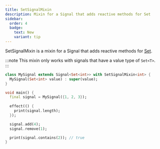 ```yaml
---
title: SetSignalMixin
description: Mixin for a Signal that adds reactive methods for Set
sidebar:
  order: 4
  badge:
    text: New
    variant: tip
---
```


SetSignalMixin is a mixin for a Signal that adds reactive methods for [Set](https://api.flutter.dev/flutter/dart-core/Set-class.html).

:::note
This mixin only works with signals that have a value type of `Set<T>`.
:::

```dart
class MySignal extends Signal<Set<int>> with SetSignalMixin<int> {
  MySignal(Set<int> value) : super(value);
}

void main() {
  final signal = MySignal({1, 2, 3});
  
  effect(() {
    print(signal.length);
  });

  signal.add(4);
  signal.remove(1);

  print(signal.contains(2)); // true
}
```
